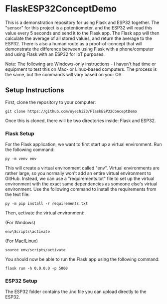 # FlaskESP32ConceptDemo
This is a demonstration repository for using Flask and ESP32 together. The "sensor" for this project is a potentiometer, and the ESP32 will read this value every 5 seconds and send it to the Flask app. The Flask app will then calculate the average of all stored values, and return the average to the ESP32. There is also a human route as a proof-of-concept that will demonstrate the difference between using Flask with a phone/computer and using Flask with an ESP32 for IoT purposes.

Note: The following are Windows-only instructions - I haven't had time or equipment to test this on Mac- or Linux-based computers. The process is the same, but the commands will vary based on your OS.

## Setup Instructions
First, clone the repository to your computer:
```
git clone https://github.com/uyechi23/FlaskESP32ConceptDemo
```

Once this is cloned, there will be two directories inside: Flask and ESP32.

### Flask Setup
For the Flask application, we want to first start up a virtual environment. Run the following command:
```
py -m venv env
```

This will create a virtual environment called "env". Virtual environments are rather large, so you normally won't add an entire virtual environment to GitHub. Instead, we can use a "requirements.txt" file to set up the virtual environment with the exact same dependencies as someone else's virtual environment. Use the following command to install the requirements from the text file:
```
py -m pip install -r requirements.txt
```

Then, activate the virtual environment:

(For Windows)
```
env\Scripts\activate
```

(For Mac/Linux)
```
source env/scripts/activate
```

You should now be able to run the Flask app using the following command:
```
flask run -h 0.0.0.0 -p 5000
```

### ESP32 Setup
The ESP32 folder contains the .ino file you can upload directly to the ESP32.
